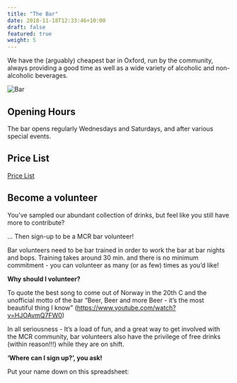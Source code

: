 ```yaml
---
title: "The Bar"
date: 2018-11-18T12:33:46+10:00
draft: false
featured: true
weight: 5
---
```


We have the (arguably) cheapest bar in Oxford, run by the community, always providing a good time as well as a wide variety of alcoholic and non-alcoholic beverages. 

![Bar](/images/nc/bar.jpg)

## Opening Hours

The bar opens regularly Wednesdays and Saturdays, and after various special events. 

## Price List

[Price List](/docs/New_MCR_Bar_Pricelist.pdf)



## Become a volunteer

You’ve sampled our abundant collection of drinks, but feel like you still have more to contribute?

… Then sign-up to be a MCR bar volunteer!

Bar volunteers need to be bar trained in order to work the bar at bar nights and bops. Training takes around 30 min. and there is no minimum commitment - you can volunteer as many (or as few) times as you’d like!

__Why should I volunteer?__

To quote the best song to come out of Norway in the 20th C and the unofficial motto of the bar “Beer, Beer and more Beer - it’s the most beautiful thing I know” (https://www.youtube.com/watch?v=HJOAvmQ7FW0)

In all seriousness - It’s a load of fun, and a great way to get involved with the MCR community, bar volunteers also have the privilege of free drinks (within reason!!!) while they are on shift. 

__‘Where can I sign up?’, you ask!__

Put your name down on this spreadsheet:

